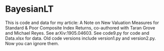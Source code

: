 # BayesianLT
This is code and data for my article: 
A Note on New Valuation Measures for Standard & Poor Composite Index Returns,
co-authored with Taran Grove and Michael Reyes. See arXiv:1905.04603.
See code9.py for code and Data.xlsx for data.
Old code versions include version1.py and version2.py. Now you can ignore them.
